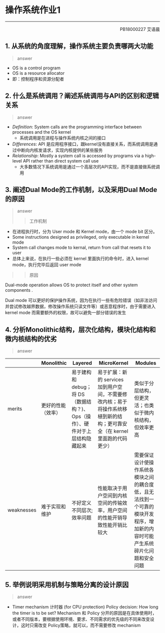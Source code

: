 # 操作系统作业1

---
<p align=right>PB18000227 艾语晨</p>

## 1.	从系统的角度理解，操作系统主要负责哪两大功能

> answer

- OS is a control program
- OS is a resource allocator
- 即：控制程序和资源分配者

## 2.	什么是系统调用？阐述系统调用与API的区别和逻辑关系

> answer

- *Definition*: System calls are the programming interface between processes and the OS kernel
  - 系统调用是在进程与操作系统内核之间的接口
- *Differences*: API 是应用程序接口，跟kernel没有直接关系，而系统调用是通过中断向内核发请求，实现内核提供的某些服务
- *Relationship*: Mostly a system call is accessed by programs via a high-level API rather than direct system call use
  - 大多数情况下系统调用是通过一个高层次的API实现，而不是直接做系统调用
  
## 3.	阐述Dual Mode的工作机制，以及采用Dual Mode的原因

> answer
>
> > 工作机制

- 在进程执行时，分为 User mode 和 Kernel mode，由一个 mode bit 区分。
- Some instructions designed as privileged, only executable in kernel mode
- System call changes mode to kernal, return from call that resets it to user
- 总体上来说，在执行一些必须在 kernel 里面执行的命令时，进入 kernel mode，执行完毕后返回 user mode
>> 原因

Dual-mode operation allows OS to protect itself and other system components . 

Dual mode 可以更好的保护操作系统，因为在执行一些有危险错误（如非法访问并尝试修改越界数据，修改操作系统只读文件等）或恶意程序时，由于需要进入 kernel mode 而需要额外的权限，故可以避免一部分错误的发生

## 4.	分析Monolithic结构，层次化结构，模块化结构和微内核结构的优劣

> answer

||Monolithic|Layered|MicroKernel|Modules|
|-|-|-|-|-|
|merits|更好的性能（效率）|易于建构和 debug；将 DS（数据结构？)、Ops（操作）、硬件对于上层结构隐藏起来|易于扩展：新的 services 加到用户空间，不需要修改内核；易于将操作系统移植到新的结构；更可靠安全（在 kernel 里面跑的代码更少）|类似于分层结构，但更灵活；也类似于微内核结构，但效率更高|
|weaknesses|难于实现和维护|不好定义不同层次; 效率问题|性能取决于用户空间到内核空间的传输效率，用户空间的性能开销导致性能开销比较大|需要保证设计使操作系统各模块之间的耦合度低，且无法找到一个可靠的模块开发程序，增加新的内容时可能产生系统碎片化问题和安全问题|

## 5.	举例说明采用机制与策略分离的设计原因

> answer

- Timer mechanism 计时器 (for CPU protection)
Policy decision: How long the timer is to be set?
Mechanism 和 Policy 分开的原因是在具体使用时，或者不同版本，要根据使用环境、要求、不同需求的优先级的不同来改变设计，这时只需改变 Policy策略，就可以，而不需要修改 mechanism
